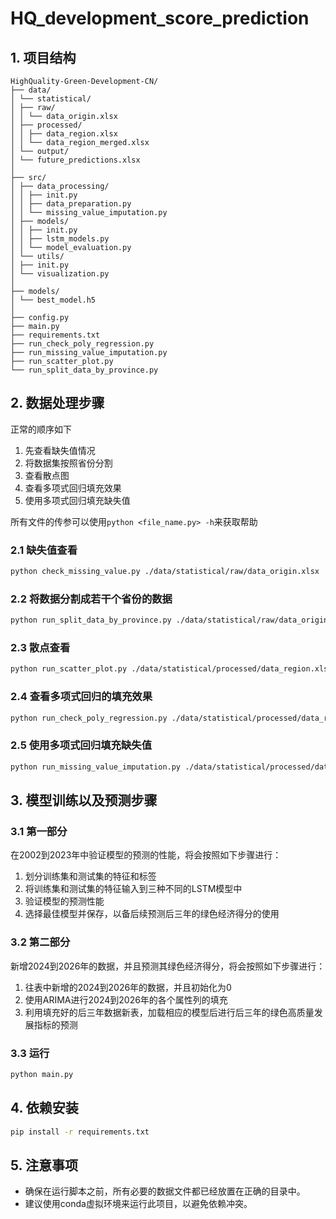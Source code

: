 <!--
 * @Author: hiddenSharp429 z404878860@163.com
 * @Date: 2024-10-25 15:58:16
 * @LastEditors: hiddenSharp429 z404878860@163.com
 * @LastEditTime: 2024-10-26 11:21:14
-->

# HQ_development_score_prediction
## 1. 项目结构
```
HighQuality-Green-Development-CN/
├── data/
│ └── statistical/
│ ├── raw/
│ │ └── data_origin.xlsx
│ ├── processed/
│ │ ├── data_region.xlsx
│ │ └── data_region_merged.xlsx
│ └── output/
│ └── future_predictions.xlsx
│
├── src/
│ ├── data_processing/
│ │ ├── init.py
│ │ ├── data_preparation.py
│ │ └── missing_value_imputation.py
│ ├── models/
│ │ ├── init.py
│ │ ├── lstm_models.py
│ │ └── model_evaluation.py
│ └── utils/
│ ├── init.py
│ └── visualization.py
│
├── models/
│ └── best_model.h5
│
├── config.py
├── main.py
├── requirements.txt
├── run_check_poly_regression.py
├── run_missing_value_imputation.py
├── run_scatter_plot.py
└── run_split_data_by_province.py
```

## 2. 数据处理步骤
正常的顺序如下
1. 先查看缺失值情况
2. 将数据集按照省份分割
3. 查看散点图
4. 查看多项式回归填充效果
5. 使用多项式回归填充缺失值

所有文件的传参可以使用`python <file_name.py> -h`来获取帮助
### 2.1 缺失值查看
```bash
python check_missing_value.py ./data/statistical/raw/data_origin.xlsx
```

### 2.2 将数据分割成若干个省份的数据
```bash
python run_split_data_by_province.py ./data/statistical/raw/data_origin.xlsx ./data/statistical/processed/data_region.xlsx
```
### 2.3 散点查看
```bash
python run_scatter_plot.py ./data/statistical/processed/data_region.xlsx
```

### 2.4 查看多项式回归的填充效果
```bash 
python run_check_poly_regression.py ./data/statistical/processed/data_region.xlsx
```

### 2.5 使用多项式回归填充缺失值
```bash
python run_missing_value_imputation.py ./data/statistical/processed/data_region.xlsx ./data/statistical/processed/data_region_merged.xlsx
```

## 3. 模型训练以及预测步骤
### 3.1 第一部分
在2002到2023年中验证模型的预测的性能，将会按照如下步骤进行：
1. 划分训练集和测试集的特征和标签
2. 将训练集和测试集的特征输入到三种不同的LSTM模型中
3. 验证模型的预测性能
4. 选择最佳模型并保存，以备后续预测后三年的绿色经济得分的使用

### 3.2 第二部分
新增2024到2026年的数据，并且预测其绿色经济得分，将会按照如下步骤进行：
1. 往表中新增的2024到2026年的数据，并且初始化为0
2. 使用ARIMA进行2024到2026年的各个属性列的填充
3. 利用填充好的后三年数据新表，加载相应的模型后进行后三年的绿色高质量发展指标的预测


### 3.3 运行
```bash
python main.py
```

## 4. 依赖安装
```bash
pip install -r requirements.txt
```

## 5. 注意事项
- 确保在运行脚本之前，所有必要的数据文件都已经放置在正确的目录中。
- 建议使用conda虚拟环境来运行此项目，以避免依赖冲突。
